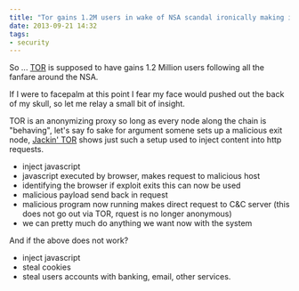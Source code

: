 ```yaml
---
title: "Tor gains 1.2M users in wake of NSA scandal ironically making it easier for the NSA"
date: 2013-09-21 14:32
tags: 
- security
---
```


So ... [TOR](https://www.torproject.org/) is supposed to have gains 1.2 Million users following all the fanfare around the NSA.

If I were to facepalm at this point I fear my face would pushed out the back of my skull, so let me relay a small bit of insight.

TOR is an anonymizing proxy so long as every node along the chain is "behaving", let's say fo sake for argument somene sets up a malicious exit node, [Jackin' TOR](https://packetstorm.foofus.com/papers/attack/jackin-tor.txt) shows just such a setup used to inject content into http requests.

* inject javascript
* javascript executed by browser, makes request to malicious host
* identifying the browser if exploit exits this can now be used
* malicious payload send back in request
* malicious program now running makes direct request to C&C server (this does not go out via TOR, rquest is no longer anonymous)
* we can pretty much do anything we want now with the system

And if the above does not work?

* inject javascript
* steal cookies
* steal users accounts with banking, email, other services.


 
